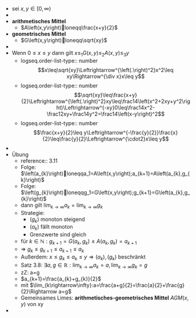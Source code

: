 - sei $x,y\in\left\lbrack0,\infty\right)$
-
- **arithmetisches Mittel**
	- $A\left(x,y\right)loneqq\frac{x+y}{2}$
- **geometrisches Mittel**
	- $G\left(x,y\right)loneqq\sqrt{xy}$
-
- Wenn $0\leq x\leq y$ dann gilt $x\leq_1G\left(x,y\right)\leq_2A\left(x,y\right)\leq_3y$
	- logseq.order-list-type:: number
	  $$x\leq\sqrt{xy}\Leftrightarrow^{\left(.\right)^2}x^2\leq xy\Rightarrow^{\div x}x\leq y$$
	- logseq.order-list-type:: number
	  $$\sqrt{xy}\leq\frac{x+y}{2}\Leftrightarrow^{\left(.\right)^2}xy\leq\frac14\left(x^2+2xy+y^2\right)\Leftrightarrow^{-xy}0\leq\frac14x^2-\frac12xy+\frac14y^2=\frac14\left(x-y\right)^2$$
	- logseq.order-list-type:: number
	  $$\frac{x+y}{2}\leq y\Leftrightarrow^{-\frac{y}{2}}\frac{x}{2}\leq\frac{y}{2}\Leftrightarrow^{\cdot2}x\leq y$$
-
- Übung
	- reference:: 3.11
	- Folge: $\left(a_{k}\right)loneqqa_1=A\left(x,y\right);a_{k+1}=A\left(a_{k},g_{k}\right)$
	- Folge: $\left(g_{k}\right)loneqqg_1=G\left(x,y\right);g_{k+1}=G\left(a_{k},g_{k}\right)$
	- dann gilt $\lim_{k\rightarrow\infty}a_{k}=\lim_{k\rightarrow\infty}g_{k}$
	- Strategie:
		- $\left(g_{k}\right)$ monoton steigend
		- $\left(a_{k}\right)$ fällt monoton
		- Grenzwerte sind gleich
	- für $k\in\mathbb{N}:g_{k+1}=G\left(a_{k},g_{k}\right)\leq A\left(a_{k},g_{k}\right)=a_{k+1}$
	- => $g_{k}\leq g_{k+1}\leq a_{k+1}\leq a_{k}$
	- Außerdem: $x\leq g_{k}\leq a_{k}\leq y\Rightarrow\left(a_{k}\right),\left(g_{k}\right)$ beschränkt
	- Satz 3.8: $\exists a,g\in\mathbb{R}:\lim_{k\rightarrow\infty}a_{k}=a,\lim_{k\rightarrow\infty}g_{k}=g$
	- zZ: a=g
	- $a_{k+1}=\frac{a_{k}+g_{k}}{2}$
	- mit $\lim_{k\rightarrow\infty}:a=\frac{a+g}{2}=\frac{a}{2}+\frac{g}{2}\Rightarrow a=g$
	- Gemeinsames Limes: **arithmetisches-geometrisches Mittel** $AGM\left(x,y\right)$ von xy
-